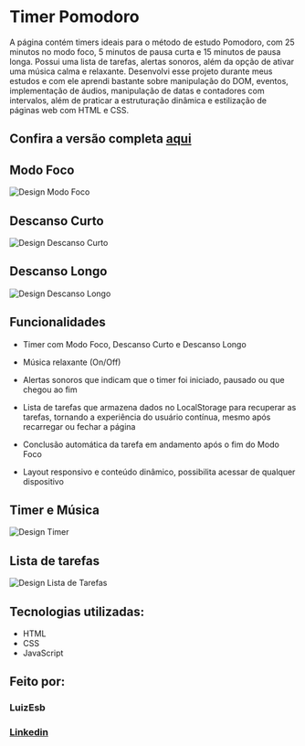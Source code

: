 # Timer Pomodoro

 A página contém timers ideais para o método de estudo Pomodoro, com 25 minutos no modo foco, 5 minutos de pausa curta e 15 minutos de pausa longa. Possui uma lista de tarefas, alertas sonoros, além da opção de ativar uma música calma e relaxante. Desenvolvi esse projeto durante meus estudos e com ele aprendi bastante sobre manipulação do DOM, eventos, implementação de áudios, manipulação de datas e contadores com intervalos, além de praticar a estruturação dinâmica e estilização de páginas web com HTML e CSS.

## Confira a versão completa [aqui](https://fokus-five-neon.vercel.app/)

## Modo Foco

![Design Modo Foco](https://i.imgur.com/movEBG0.png)

## Descanso Curto

![Design Descanso Curto](https://i.imgur.com/llY1CAx.png)

## Descanso Longo

![Design Descanso Longo](https://i.imgur.com/s8CAxqr.png)

## Funcionalidades

* Timer com Modo Foco, Descanso Curto e Descanso Longo

* Música relaxante (On/Off)

* Alertas sonoros que indicam que o timer foi iniciado, pausado ou que chegou ao fim

* Lista de tarefas que armazena dados no LocalStorage para recuperar as tarefas, tornando a experiência do usuário contínua, mesmo após recarregar ou fechar a página

* Conclusão automática da tarefa em andamento após o fim do Modo Foco

* Layout responsivo e conteúdo dinâmico, possibilita acessar de qualquer dispositivo

## Timer e Música

![Design Timer](https://i.imgur.com/ut0zxCI.png)

## Lista de tarefas

![Design Lista de Tarefas](https://i.imgur.com/jQ1mtzM.png)

## Tecnologias utilizadas:

* HTML
* CSS
* JavaScript

## Feito por:

### LuizEsb

### [Linkedin](https://www.linkedin.com/in/luizesb)
